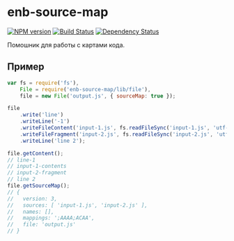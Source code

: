 enb-source-map
==============

[![NPM version](https://img.shields.io/npm/v/enb-source-map.svg?style=flat)](https://www.npmjs.org/package/enb-source-map) [![Build Status](https://img.shields.io/travis/enb-make/enb-source-map/master.svg?style=flat&label=tests)](https://travis-ci.org/enb-make/enb-source-map)
[![Dependency Status](https://img.shields.io/david/enb-make/enb-source-map.svg?style=flat)](https://david-dm.org/enb-make/enb-source-map)

Помошник для работы с картами кода.

Пример
------

```js
var fs = require('fs'),
    File = require('enb-source-map/lib/file'),
    file = new File('output.js', { sourceMap: true });

file
    .write('line')
    .writeLine('-1')
    .writeFileContent('input-1.js', fs.readFileSync('input-1.js', 'utf-8'))
    .writeFileFragment('input-2.js', fs.readFileSync('input-2.js', 'utf-8').split('\n').pop(), 1, 0)
    .writeLine('line 2');

file.getContent();   
// line-1
// input-1-contents
// input-2-fragment
// line 2
file.getSourceMap();
// {
//   version: 3,
//   sources: [ 'input-1.js', 'input-2.js' ],
//   names: [],
//   mappings: ';AAAA;ACAA',
//   file: 'output.js'
// }
```
